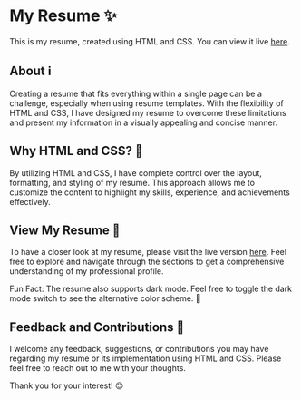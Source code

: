 # My Resume ✨

This is my resume, created using HTML and CSS. You can view it live [here](https://nitesh-daga.github.io/).

## About ℹ️

Creating a resume that fits everything within a single page can be a challenge, especially when using resume templates. With the flexibility of HTML and CSS, I have designed my resume to overcome these limitations and present my information in a visually appealing and concise manner.

## Why HTML and CSS? 🌟

By utilizing HTML and CSS, I have complete control over the layout, formatting, and styling of my resume. This approach allows me to customize the content to highlight my skills, experience, and achievements effectively.

## View My Resume 👀

To have a closer look at my resume, please visit the live version [here](https://nitesh-daga.github.io/). Feel free to explore and navigate through the sections to get a comprehensive understanding of my professional profile.

Fun Fact: The resume also supports dark mode. Feel free to toggle the dark mode switch to see the alternative color scheme. 🌙

## Feedback and Contributions 🙌

I welcome any feedback, suggestions, or contributions you may have regarding my resume or its implementation using HTML and CSS. Please feel free to reach out to me with your thoughts.

Thank you for your interest! 😊

